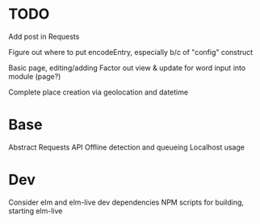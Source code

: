 # TODO
Add post in Requests

Figure out where to put encodeEntry, especially b/c of "config" construct

Basic page, editing/adding
  Factor out view & update for word input into module (page?)

Complete place creation via geolocation and datetime

# Base
Abstract Requests API
Offline detection and queueing
Localhost usage

# Dev
Consider elm and elm-live dev dependencies
NPM scripts for building, starting elm-live
